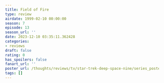 ```yaml
---
title: Field of Fire
type: review
airdate: 1999-02-10 00:00:00
season: 7
episode: 13
season_url: ''
date: 2023-12-10 03:35:11.362428
categories:
- reviews
draft: false
rating: 0
has_spoilers: false
fanart_url: ''
poster_url: /thoughts/reviews/tv/star-trek-deep-space-nine/series_poster.jpg
tags: []
---
```



